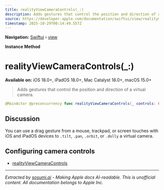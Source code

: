 ```yaml
---
title: realityViewCameraControls(_:)
description: Adds gestures that control the position and direction of a virtual camera.
source: https://developer.apple.com/documentation/swiftui/view/realityviewcameracontrols(_:)
timestamp: 2025-10-29T00:14:49.557Z
---
```


**Navigation:** [Swiftui](/documentation/swiftui) › [view](/documentation/swiftui/view)

**Instance Method**

# realityViewCameraControls(_:)

**Available on:** iOS 18.0+, iPadOS 18.0+, Mac Catalyst 18.0+, macOS 15.0+

> Adds gestures that control the position and direction of a virtual camera.

```swift
@MainActor @preconcurrency func realityViewCameraControls(_ controls: CameraControls) -> some View
```

## Discussion

You can use a drag gesture from a mouse, trackpad, or screen touches with iOS and iPadOS devices to `.tilt`, `.pan`, `.orbit`, or `.dolly` a virtual camera.

## Configuring camera controls

- [realityViewCameraControls](/documentation/swiftui/environmentvalues/realityviewcameracontrols)

---

*Extracted by [sosumi.ai](https://sosumi.ai) - Making Apple docs AI-readable.*
*This is unofficial content. All documentation belongs to Apple Inc.*
